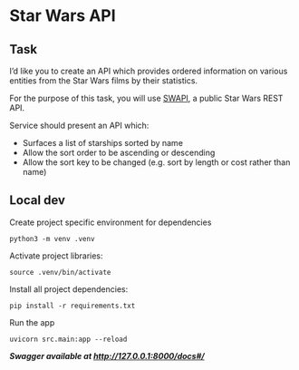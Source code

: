 # Star Wars API

## Task

I’d like you to create an API which provides ordered information on various entities from the Star Wars films by their statistics.

For the purpose of this task, you will use [SWAPI](https://swapi.dev/), a public Star Wars REST API.

Service should present an API which:

- Surfaces a list of starships sorted by name
- Allow the sort order to be ascending or descending
- Allow the sort key to be changed (e.g. sort by length or cost rather than name)

## Local dev

Create project specific environment for dependencies

    python3 -m venv .venv

Activate project libraries:

    source .venv/bin/activate

Install all project dependencies:

    pip install -r requirements.txt

Run the app

    uvicorn src.main:app --reload 


***Swagger available at http://127.0.0.1:8000/docs#/***